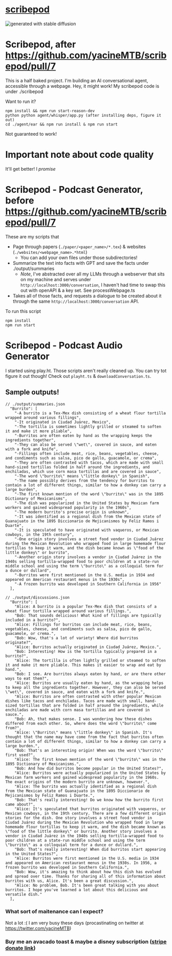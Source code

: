 # [scribepod](https://github.com/yacineMTB/scribepod)

![generated with stable diffusion](https://github.com/yacineMTB/scribepod/blob/master/upscaledrobot.png?raw=true)

# Scribepod, after https://github.com/yacineMTB/scribepod/pull/7

This is a half baked project. I'm building an AI conversational agent, accessible through a webpage. Hey, it might work!
My scribepod code is under ./scribepod

Want to run it?

```
npm install && npm run start-reason-dev                                                                      
python python agent/whisper/app.py (after installing deps, figure it out)
cd ./agent/ear && npm run install & npm run start
```
Not guaranteed to work!

# Important note about code quality
It'll get better! I _promise_

# Scribepod - Podcast Generator, before https://github.com/yacineMTB/scribepod/pull/7
These are my scripts that
- Page through papers (`./paper/<paper_name>/*.tex`) & websites (`./websites/<webpage_name>.*html`) 
  - You can add your own files under those subdirectories!
- Summarize the text into facts with GPT and save the facts under ./output/summaries
  - *Note*, I've abstracted over all my LLMs through a webserver that sits on my machine and serves under `http://localhost:3000/conversation`, I haven't had time to swap this out with openAPI & a key set. See processWebpage.ts
- Takes all of those facts, and requests a dialogue to be created about it through the same `http://localhost:3000/conversation` API.

To run this script
```
npm install
npm run start
```

# Scribepod - Podcast Audio Generator
I started using play.ht. Those scripts aren't really cleaned up. You can try tot figure it out though! Check out `playht.ts` & `downloadConversation.ts`.

## Sample outputs!

```
// ./output/summaries.json
  "Burrito": [
    "-A burrito is a Tex-Mex dish consisting of a wheat flour tortilla wrapped around various fillings",
    "-It originated in Ciudad Juárez, Mexico",
    "-The tortilla is sometimes lightly grilled or steamed to soften it and make it more pliable",
    "-Burritos are often eaten by hand as the wrapping keeps the ingredients together",
    "-They can also be served \"wet\", covered in sauce, and eaten with a fork and knife",
    "-Fillings often include meat, rice, beans, vegetables, cheese, and condiments such as salsa, pico de gallo, guacamole, or crema",
    "-They are often contrasted with tacos, which are made with small hand-sized tortillas folded in half around the ingredients, and enchiladas, which use corn masa tortillas and are covered in sauce",
    "-The word \"burrito\" means \"little donkey\" in Spanish",
    "-The name possibly derives from the tendency for burritos to contain a lot of different things, similar to how a donkey can carry a large burden",
    "-The first known mention of the word \"burrito\" was in the 1895 Dictionary of Mexicanisms",
    "-The dish was popularized in the United States by Mexican farm workers and gained widespread popularity in the 1960s",
    "-The modern burrito's precise origin is unknown",
    "-It was identified as a regional dish from the Mexican state of Guanajuato in the 1895 Diccionario de Mejicanismos by Feliz Ramos i Duarte",
    "-It is speculated to have originated with vaqueros, or Mexican cowboys, in the 19th century",
    "-One origin story involves a street food vendor in Ciudad Juárez during the Mexican Revolution who wrapped food in large homemade flour tortillas to keep it warm, and the dish became known as \"food of the little donkey\" or burrito",
    "-Another origin story involves a vendor in Ciudad Juárez in the 1940s selling tortilla-wrapped food to poor children at a state-run middle school and using the term \"burrito\" as a colloquial term for a dunce or dullard",
    "-Burritos were first mentioned in the U.S. media in 1934 and appeared on American restaurant menus in the 1930s",
    "-A frozen burrito was developed in Southern California in 1956"
  ],
```

```
// ./output/discussions.json
  "Burrito": [
    "Alice: A burrito is a popular Tex-Mex dish that consists of a wheat flour tortilla wrapped around various fillings.",
    "Bob: That sounds delicious! What kind of fillings are typically included in a burrito?",
    "Alice: Fillings for burritos can include meat, rice, beans, vegetables, cheese, and condiments such as salsa, pico de gallo, guacamole, or crema.",
    "Bob: Wow, that's a lot of variety! Where did burritos originate?",
    "Alice: Burritos actually originated in Ciudad Juárez, Mexico.",
    "Bob: Interesting! How is the tortilla typically prepared in a burrito?",
    "Alice: The tortilla is often lightly grilled or steamed to soften it and make it more pliable. This makes it easier to wrap and eat by hand.",
    "Bob: I see. Are burritos always eaten by hand, or are there other ways to eat them?",
    "Alice: Burritos are usually eaten by hand, as the wrapping helps to keep all the ingredients together. However, they can also be served \"wet\", covered in sauce, and eaten with a fork and knife.",
    "Alice: Burritos are often contrasted with other popular Mexican dishes like tacos and enchiladas. Tacos are made with small, hand-sized tortillas that are folded in half around the ingredients, while enchiladas are made with corn masa tortillas and are covered in sauce.",
    "Bob: Ah, that makes sense. I was wondering how these dishes differed from each other. So, where does the word \"burrito\" come from?",
    "Alice: \"Burrito\" means \"little donkey\" in Spanish. It's thought that the name may have come from the fact that burritos often contain a lot of different things, similar to how a donkey can carry a large burden.",
    "Bob: That's an interesting origin! When was the word \"burrito\" first used?",
    "Alice: The first known mention of the word \"burrito\" was in the 1895 Dictionary of Mexicanisms.",
    "Bob: And how did burritos become popular in the United States?",
    "Alice: Burritos were actually popularized in the United States by Mexican farm workers and gained widespread popularity in the 1960s. The exact origins of the modern burrito are unknown, however.",
    "Alice: The burrito was actually identified as a regional dish from the Mexican state of Guanajuato in the 1895 Diccionario de Mejicanismos by Feliz Ramos i Duarte.",
    "Bob: That's really interesting! Do we know how the burrito first came about?",
    "Alice: It's speculated that burritos originated with vaqueros, or Mexican cowboys, in the 19th century. There are a few different origin stories for the dish. One story involves a street food vendor in Ciudad Juárez during the Mexican Revolution who wrapped food in large homemade flour tortillas to keep it warm, and the dish became known as \"food of the little donkey\" or burrito. Another story involves a vendor in Ciudad Juárez in the 1940s selling tortilla-wrapped food to poor children at a state-run middle school and using the term \"burrito\" as a colloquial term for a dunce or dullard.",
    "Bob: That's really interesting! When did burritos start appearing in the United States?",
    "Alice: Burritos were first mentioned in the U.S. media in 1934 and appeared on American restaurant menus in the 1930s. In 1956, a frozen burrito was developed in Southern California.",
    "Bob: Wow, it's amazing to think about how this dish has evolved and spread over time. Thanks for sharing all of this information about burritos with us, Alice. It's been a great discussion.",
    "Alice: No problem, Bob. It's been great talking with you about burritos. I hope you've learned a lot about this delicious and versatile dish."
  ],
```




### What sort of maitenance can I expect?
Not a lot :( I am very busy these days (procastinating on twitter at https://twitter.com/yacineMTB)

### Buy me an avacado toast & maybe a disney subscription ([stripe donate link](https://buy.stripe.com/dR6eWGaK41MX2YgaEF))

